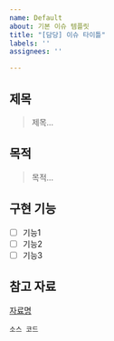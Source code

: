 ```yaml
---
name: Default
about: 기본 이슈 템플릿
title: "[담당] 이슈 타이틀"
labels: ''
assignees: ''

---
```


## 제목
> 제목...

## 목적
> 목적...

## 구현 기능
- [ ] 기능1
- [ ] 기능2
- [ ] 기능3

## 참고 자료
[자료명](URL)
```
소스 코드
```
